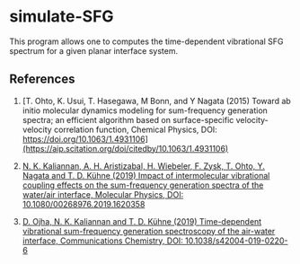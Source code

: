 # simulate-SFG
This program allows one to computes the time-dependent vibrational SFG spectrum for a given planar interface system. 

## References

1. [T. Ohto, K. Usui, T. Hasegawa, M Bonn, and Y Nagata
(2015)
Toward ab initio molecular dynamics modeling for sum-frequency generation spectra; an efficient algorithm based on surface-specific velocity-velocity correlation function,
Chemical Physics,
DOI: https://doi.org/10.1063/1.4931106](https://aip.scitation.org/doi/citedby/10.1063/1.4931106)


2. [N. K. Kaliannan, A. H. Aristizabal, H. Wiebeler, F. Zysk, T. Ohto, Y. Nagata and T. D. Kühne 
(2019)
Impact of intermolecular vibrational coupling effects on the sum-frequency generation spectra of the water/air interface,
Molecular Physics,
DOI: 10.1080/00268976.2019.1620358](https://www.tandfonline.com/doi/full/10.1080/00268976.2019.1620358)

3. [D. Ojha, N. K. Kaliannan and T. D. Kühne 
(2019)
Time-dependent vibrational sum-frequency generation spectroscopy of the air-water interface,
Communications Chemistry,
DOI: 10.1038/s42004-019-0220-6](https://doi.org/10.1038/s42004-019-0220-6)


